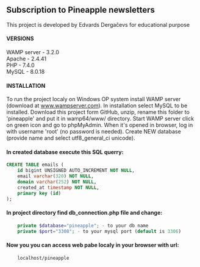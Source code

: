 ## Subscription to Pineapple newsletters
This project is developed by Edvards Dergačevs for educational purpose

#### VERSIONS

WAMP server - 3.2.0  
Apache - 2.4.41  
PHP - 7.4.0  
MySQL - 8.0.18

#### INSTALLATION

To run the project localy on Windows OP system install WAMP server (download at www.wampserver.com).
In installation select MySQL to be installed.
Download this project form GitHub, unzip, rename this folder to 'pineapple' and put it in wamp64/www/ directory.
Start WAMP server click on green icon and go to phpMyAdmin.
When it's opened in browser, log in with username 'root' (no password is needed).
Create NEW database (provide name and select utf8_general_ci unicode).
#### In created database execute this SQL querry:
```sql
CREATE TABLE emails (
    id bigint UNSIGNED AUTO_INCREMENT NOT NULL,
    email varchar(320) NOT NULL,
    domain varchar(252) NOT NULL,
    created_at timestamp NOT NULL,
    primary key (id)
);
```
#### In project directory find db_connection.php file and change:
```php
    private $database="pineapple"; - to your db name
    private $port="3308"; - to your mysql port (default is 3306)
```
#### Now you you can access web pabe localy in your browser with url:
```url
    localhost/pineapple
```
